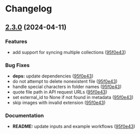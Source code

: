 # Changelog

## [2.3.0](https://github.com/parkerbxyz/guru-to-github/compare/v2.2.0...v2.3.0) (2024-04-11)

### Features

* add support for syncing multiple collections ([95f0e43](https://github.com/parkerbxyz/guru-to-github/commit/95f0e43c44bdb9fc5e3b7b33a4f63c73e6226134))

### Bug Fixes

* **deps:** update dependencies ([95f0e43](https://github.com/parkerbxyz/guru-to-github/commit/95f0e43c44bdb9fc5e3b7b33a4f63c73e6226134))
* do not attempt to delete nonexistent file ([95f0e43](https://github.com/parkerbxyz/guru-to-github/commit/95f0e43c44bdb9fc5e3b7b33a4f63c73e6226134))
* handle special characters in folder names ([95f0e43](https://github.com/parkerbxyz/guru-to-github/commit/95f0e43c44bdb9fc5e3b7b33a4f63c73e6226134))
* quote file path in API request URLs ([95f0e43](https://github.com/parkerbxyz/guru-to-github/commit/95f0e43c44bdb9fc5e3b7b33a4f63c73e6226134))
* set external_id to None if not found in metadata ([95f0e43](https://github.com/parkerbxyz/guru-to-github/commit/95f0e43c44bdb9fc5e3b7b33a4f63c73e6226134))
* skip images with invalid extension ([95f0e43](https://github.com/parkerbxyz/guru-to-github/commit/95f0e43c44bdb9fc5e3b7b33a4f63c73e6226134))

### Documentation

* **README:** update inputs and example workflows ([95f0e43](https://github.com/parkerbxyz/guru-to-github/commit/95f0e43c44bdb9fc5e3b7b33a4f63c73e6226134))
